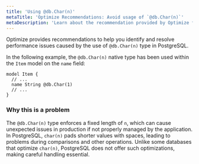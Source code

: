 ```yaml
---
title: 'Using @db.Char(n)'
metaTitle: 'Optimize Recommendations: Avoid usage of `@db.Char(n)`'
metaDescription: 'Learn about the recommendation provided by Optimize for using `@db.Char(n)` native type.'
---
```


Optimize provides recommendations to help you identify and resolve performance issues caused by the use of `@db.Char(n)` type in PostgreSQL.

In the following example, the `@db.Char(n)` native type has been used within the `Item` model on the `name` field:

```prisma
model Item {
  // ...
  name String @db.Char(1)
  // ...
}
```

### Why this is a problem

The `@db.Char(n)` type enforces a fixed length of `n`, which can cause unexpected issues in production if not properly managed by the application. In PostgreSQL, `char(n)` pads shorter values with spaces, leading to problems during comparisons and other operations. Unlike some databases that optimize `char(n)`, PostgreSQL does not offer such optimizations, making careful handling essential.
